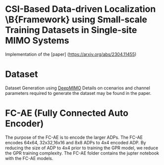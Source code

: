 # CSI-Based Data-driven Localization \B{Framework} using Small-scale Training Datasets in Single-site MIMO Systems
Implementation of the [paper] (https://arxiv.org/abs/2304.11455)
# Dataset 
Dataset Generation using [DeepMIMO](https://www.deepmimo.net/) 
Details on ccenarios and channel parameters required to generate the dataset may be found in the paper. 
# FC-AE (Fully Connected Auto Encoder)
The purpose of the FC-AE is to encode the larger ADPs. The FC-AE encodes 64x64, 32x32,16x16 and 8x8 ADPs to 4x4 encoded ADP. 
By reducing the size of ADP to 4x4 prior to training the GPR model, we reduce the GPR training complexity. 
The FC-AE folder contains the jupter notebook with the FC-AE models. 
